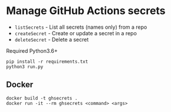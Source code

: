 # Manage GitHub Actions secrets

- `listSecrets` - List all secrets (names only) from a repo
- `createSecret` - Create or update a secret in a repo
- `deleteSecret` - Delete a secret


Required Python3.6+

```
pip install -r requirements.txt
python3 run.py
```

## Docker

```
docker build -t ghsecrets .
docker run -it --rm ghsecrets <command> <args>
```
